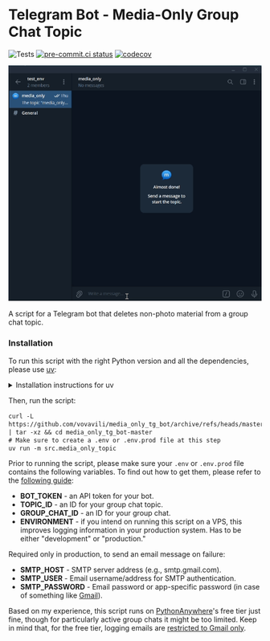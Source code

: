 # Telegram Bot - Media-Only Group Chat Topic

![Tests](https://github.com/vovavili/media_only_tg_bot/actions/workflows/tox.yml/badge.svg)
[![pre-commit.ci status](https://results.pre-commit.ci/badge/github/vovavili/media_only_tg_bot/master.svg)](https://results.pre-commit.ci/latest/github/vovavili/media_only_tg_bot/master)
[![codecov](https://codecov.io/github/vovavili/media_only_tg_bot/branch/master/graph/badge.svg?token=5QN2AD5DBW)](https://codecov.io/github/vovavili/media_only_tg_bot)

<p align="center">
  <img src="https://github.com/vovavili/media_only_tg_bot/blob/master/example.gif?raw=true" alt="Example of bot use."/>
</p>

A script for a Telegram bot that deletes non-photo material from a group chat topic.

### Installation

To run this script with the right Python version and all the dependencies, please use [uv](https://docs.astral.sh/uv/):

<details>
<summary>Installation instructions for uv</summary>

Install uv (and git) on Windows 11+ with PowerShell:

```powershell
irm https://astral.sh/uv/install.ps1 | iex && $env:Path = "$env:USERPROFILE\.local\bin;$env:Path"
```

On macOS or Linux:

```shell
curl -LsSf https://astral.sh/uv/install.sh | sh && source $HOME/.local/bin/env
```

Or, if you only have access to Python (as is the case for PythonAnywhere's free tier):

```shell
pip install --upgrade uv 
```

</details>

Then, run the script:

```shell
curl -L https://github.com/vovavili/media_only_tg_bot/archive/refs/heads/master.zip | tar -xz && cd media_only_tg_bot-master
# Make sure to create a .env or .env.prod file at this step
uv run -m src.media_only_topic
```

Prior to running the script, please make sure your `.env` or `.env.prod` file contains the following variables. To find out 
how to get them, please refer to the 
[following guide](https://gist.github.com/nafiesl/4ad622f344cd1dc3bb1ecbe468ff9f8a):
- **BOT_TOKEN** - an API token for your bot.
- **TOPIC_ID** - an ID for your group chat topic.
- **GROUP_CHAT_ID** - an ID for your group chat.
- **ENVIRONMENT** - if you intend on running this script on a VPS, this improves logging
    information in your production system. Has to be either "development" or "production."

Required only in production, to send an email message on failure:

- **SMTP_HOST** - SMTP server address (e.g., smtp.gmail.com).
- **SMTP_USER** - Email username/address for SMTP authentication.
- **SMTP_PASSWORD** - Email password or app-specific password (in case of something like 
[Gmail](https://support.google.com/mail/answer/185833?hl=en)).

Based on my experience, this script runs on [PythonAnywhere](https://www.pythonanywhere.com/)'s free tier just fine, 
though for particularly active group chats it might be too limited. Keep in mind that, for the free tier, logging emails 
are [restricted to Gmail only](https://help.pythonanywhere.com/pages/SMTPForFreeUsers/).